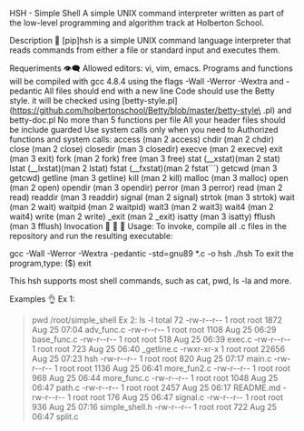 HSH - Simple Shell 
A simple UNIX command interpreter written as part of the low-level programming and algorithm track at Holberton School.

Description 💬
[pip]hsh is a simple UNIX command language interpreter that reads commands from either a file or standard input and executes them.

Requeriments 👁️‍🗨️
Allowed editors: vi, vim, emacs.
Programs and functions will be compiled with gcc 4.8.4 using the flags -Wall -Werror -Wextra and -pedantic
All files should end with a new line
Code should use the Betty style. it will be checked using [betty-style.pl](https://github.com/holbertonschool/Betty/blob/master/betty-style\ .pl) and betty-doc.pl
No more than 5 functions per file
All your header files should be include guarded
Use system calls only when you need to
Authorized functions and system calls:
access (man 2 access)
chdir (man 2 chdir)
close (man 2 close)
closedir (man 3 closedir)
execve (man 2 execve)
exit (man 3 exit)
fork (man 2 fork)
free (man 3 free)
stat (__xstat)(man 2 stat)
lstat (__lxstat)(man 2 lstat)
fstat (__fxstat)(man 2 fstat```)
getcwd (man 3 getcwd)
getline (man 3 getline)
kill (man 2 kill)
malloc (man 3 malloc)
open (man 2 open)
opendir (man 3 opendir)
perror (man 3 perror)
read (man 2 read)
readdir (man 3 readdir)
signal (man 2 signal)
strtok (man 3 strtok)
wait (man 2 wait)
waitpid (man 2 waitpid)
wait3 (man 2 wait3)
wait4 (man 2 wait4)
write (man 2 write)
_exit (man 2 _exit)
isatty (man 3 isatty)
fflush (man 3 fflush)
Invocation 🙈 🙉 🙊
Usage:
To invoke, compile all .c files in the repository and run the resulting executable:

gcc -Wall -Werror -Wextra -pedantic -std=gnu89 *.c -o hsh
./hsh
To exit the program,type: ($) exit

This hsh supports most shell commands, such as cat, pwd, ls -la and more.

Examples 👌
Ex 1:
> pwd
/root/simple_shell
Ex 2:
> ls -l
total 72
-rw-r--r-- 1 root root  1872 Aug 25 07:04 adv_func.c
-rw-r--r-- 1 root root  1108 Aug 25 06:29 base_func.c
-rw-r--r-- 1 root root   518 Aug 25 06:39 exec.c
-rw-r--r-- 1 root root   723 Aug 25 06:40 _getline.c
-rwxr-xr-x 1 root root 22656 Aug 25 07:23 hsh
-rw-r--r-- 1 root root   820 Aug 25 07:17 main.c
-rw-r--r-- 1 root root  1136 Aug 25 06:41 more_fun2.c
-rw-r--r-- 1 root root   968 Aug 25 06:44 more_func.c
-rw-r--r-- 1 root root  1048 Aug 25 06:47 path.c
-rw-r--r-- 1 root root  2457 Aug 25 06:17 README.md
-rw-r--r-- 1 root root   176 Aug 25 06:47 signal.c
-rw-r--r-- 1 root root   936 Aug 25 07:16 simple_shell.h
-rw-r--r-- 1 root root   722 Aug 25 06:47 split.c
